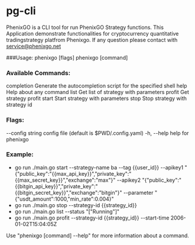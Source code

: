# pg-cli

PhenixGO is a CLI tool for run PhenixGO Strategy functions.
This Application demonstrate functionalities for cryptocurrency quantitative
tradingstrategy platfrom Phenixgo. If any question please contact with
service@phenixgo.net

###Usage:
  phenixgo [flags]
  phenixgo [command]

### Available Commands:
  completion  Generate the autocompletion script for the specified shell
  help        Help about any command
  list        Get list of strategy with parameters
  profit      Get strategy profit
  start       Start strategy with parameters
  stop        Stop strategy with strategy id

### Flags:
  --config string   config file (default is $PWD/.config.yaml)
  -h, --help            help for phenixgo

### Example:
  * go run ./main.go start --strategy-name ba --tag {{user_id}} --apikey1 "{\"public_key\":\"{{max_api_key}}\",\"private_key\":\"{{max_secret_key}}\",\"exchange\":\"max\"}" --apikey2 "{\"public_key\":\"{{bitgin_api_key}}\",\"private_key\":\"{{bitgin_secret_key}}\",\"exchange\":\"bitgin\"}" --parameter "{\"usdt_amount\":1000,\"min_rate\":0.004}"
  * go run ./main.go stop --strategy-id {{strategy_id}}
  * go run ./main.go list --status "[\"Running\"]"
  * go run ./main.go profit --strategy-id {{strategy_id}} --start-time 2006-01-02T15:04:05Z

Use "phenixgo [command] --help" for more information about a command.
